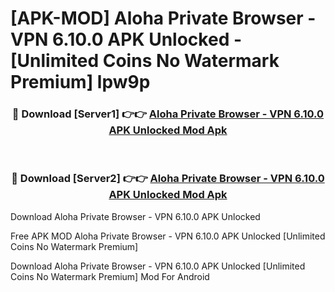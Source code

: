 # [APK-MOD] Aloha Private Browser - VPN 6.10.0 APK Unlocked - [Unlimited Coins No Watermark Premium] lpw9p



<div align="center">
<h3>🔴 Download [Server1] 👉👉 <a href="https://momento.my/?title=Aloha_Private_Browser_-_VPN_6.10.0_APK_Unlocked">Aloha Private Browser - VPN 6.10.0 APK Unlocked Mod Apk</a></h3><br>

<h3>🔴 Download [Server2] 👉👉 <a href="https://momento.my/?title=Aloha_Private_Browser_-_VPN_6.10.0_APK_Unlocked">Aloha Private Browser - VPN 6.10.0 APK Unlocked Mod Apk</a></h3>
</div>



Download Aloha Private Browser - VPN 6.10.0 APK Unlocked 

Free APK MOD Aloha Private Browser - VPN 6.10.0 APK Unlocked [Unlimited Coins No Watermark Premium]

Download Aloha Private Browser - VPN 6.10.0 APK Unlocked [Unlimited Coins No Watermark Premium] Mod For Android
